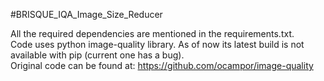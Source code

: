 #BRISQUE_IQA_Image_Size_Reducer

All the required dependencies are mentioned in the requirements.txt.<br>
Code uses python image-quality library. As of now its latest build is not available with pip (current one has a bug).<br>
Original code can be found at: https://github.com/ocampor/image-quality

